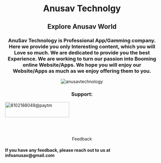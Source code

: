 <h1 align="center">Anusav Technolgy</h1>
<h2 align="center">Explore Anusav World</h>
<h3 align="center">AnuSav  Technology is Professional App/Gamming company. Here we provide you only Interesting content, which you will Love so much. We are dedicated to provide you the best Experience.
We are working to turn our passion into Booming online Website/Apps. We hope you will enjoy our Website/Apps as much as we enjoy offering them to you. 
</h3>

<p align="center"> <img src="https://komarev.com/ghpvc/?username=anusavtechnology&label=Profile%20views&color=0e75b6&style=flat" alt="anusavtechnology" /> </p>



<h3 align="center">Support:</h3>
<p><a href="https://www.buymeacoffee.com/8102188049@paytm"> <img align="center" src="https://cdn.buymeacoffee.com/buttons/v2/default-yellow.png" height="50" width="210" alt="8102188049@paytm" /></a></p><br><br>




<p align="center">  Feedback</p>

<h4 aligin="center">If you have any feedback, please reach out to us at infoanusav@gmail.com </h4>

